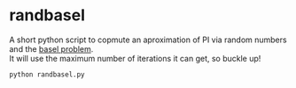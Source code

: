 # randbasel
A short python script to copmute an aproximation of PI via random numbers and the [basel problem](https://plus.maths.org/content/basel-problem).   
It will use the maximum number of iterations it can get, so buckle up!

`python randbasel.py`
